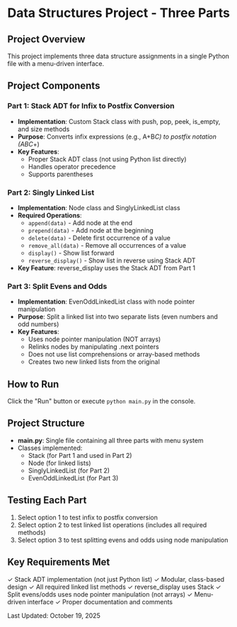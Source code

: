 # Data Structures Project - Three Parts

## Project Overview
This project implements three data structure assignments in a single Python file with a menu-driven interface.

## Project Components

### Part 1: Stack ADT for Infix to Postfix Conversion
- **Implementation**: Custom Stack class with push, pop, peek, is_empty, and size methods
- **Purpose**: Converts infix expressions (e.g., A+B*C) to postfix notation (ABC*+)
- **Key Features**:
  - Proper Stack ADT class (not using Python list directly)
  - Handles operator precedence
  - Supports parentheses

### Part 2: Singly Linked List
- **Implementation**: Node class and SinglyLinkedList class
- **Required Operations**:
  - `append(data)` - Add node at the end
  - `prepend(data)` - Add node at the beginning
  - `delete(data)` - Delete first occurrence of a value
  - `remove_all(data)` - Remove all occurrences of a value
  - `display()` - Show list forward
  - `reverse_display()` - Show list in reverse using Stack ADT
- **Key Feature**: reverse_display uses the Stack ADT from Part 1

### Part 3: Split Evens and Odds
- **Implementation**: EvenOddLinkedList class with node pointer manipulation
- **Purpose**: Split a linked list into two separate lists (even numbers and odd numbers)
- **Key Features**:
  - Uses node pointer manipulation (NOT arrays)
  - Relinks nodes by manipulating .next pointers
  - Does not use list comprehensions or array-based methods
  - Creates two new linked lists from the original

## How to Run
Click the "Run" button or execute `python main.py` in the console.

## Project Structure
- **main.py**: Single file containing all three parts with menu system
- Classes implemented:
  - Stack (for Part 1 and used in Part 2)
  - Node (for linked lists)
  - SinglyLinkedList (for Part 2)
  - EvenOddLinkedList (for Part 3)

## Testing Each Part
1. Select option 1 to test infix to postfix conversion
2. Select option 2 to test linked list operations (includes all required methods)
3. Select option 3 to test splitting evens and odds using node manipulation

## Key Requirements Met
✓ Stack ADT implementation (not just Python list)
✓ Modular, class-based design
✓ All required linked list methods
✓ reverse_display uses Stack
✓ Split evens/odds uses node pointer manipulation (not arrays)
✓ Menu-driven interface
✓ Proper documentation and comments

Last Updated: October 19, 2025

